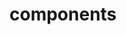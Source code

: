 <!-- Space: AnsibleRoleTemplate -->
<!-- Parent: Project -->
<!-- Title: Components -->

<!-- Label: AnsibleRoleTemplate -->
<!-- Label: Project -->
<!-- Label: Components -->
<!-- Include: docs/disclaimer.md -->
<!-- Include: ac:toc -->

# components
